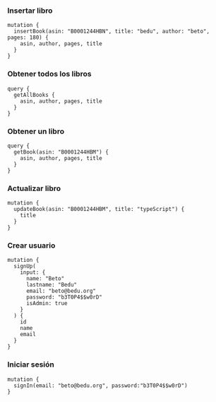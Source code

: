 ### Insertar libro
```
mutation {
  insertBook(asin: "B0001244HBN", title: "bedu", author: "beto", pages: 180) {
    asin, author, pages, title
  }
}
```

### Obtener todos los libros
```
query {
  getAllBooks {
    asin, author, pages, title
  }
}
```

### Obtener un libro
```
query {
  getBook(asin: "B0001244HBM") {
    asin, author, pages, title
  }
}
```

### Actualizar libro
``` 
mutation {
  updateBook(asin: "B0001244HBM", title: "typeScript") {
    title
  }
}
```

### Crear usuario
```
mutation {
  signUp(
    input: {
      name: "Beto"
      lastname: "Bedu"
      email: "beto@bedu.org"
      password: "b3T0P4$$w0rD"
      isAdmin: true
    }
  ) {
    id
    name
    email
  }
}
```

### Iniciar sesión
```
mutation {
  signIn(email: "beto@bedu.org", password:"b3T0P4$$w0rD")
}
```